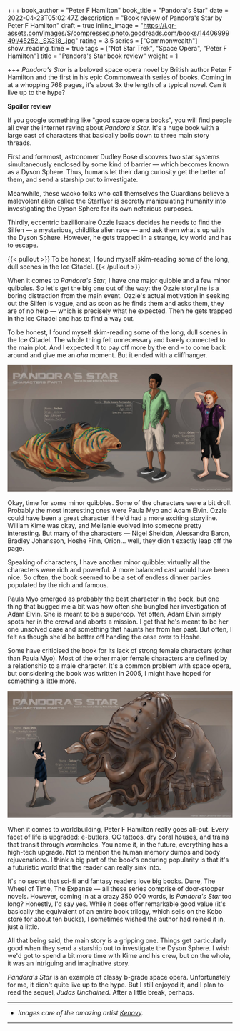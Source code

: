 +++
book_author = "Peter F Hamilton"
book_title = "Pandora's Star"
date = 2022-04-23T05:02:47Z
description = "Book review of Pandora's Star by Peter F Hamilton"
draft = true
inline_image = "https://i.gr-assets.com/images/S/compressed.photo.goodreads.com/books/1440699949l/45252._SX318_.jpg"
rating = 3.5
series = ["Commonwealth"]
show_reading_time = true
tags = ["Not Star Trek", "Space Opera", "Peter F Hamilton"]
title = "Pandora's Star book review"
weight = 1

+++
_Pandora's Star_ is a beloved space opera novel by British author Peter F Hamilton and the first in his epic Commonwealth series of books. Coming in at a whopping 768 pages, it's about 3x the length of a typical novel. Can it live up to the hype?

**Spoiler review**

<!--more-->

If you google something like "good space opera books", you will find people all over the internet raving about _Pandora's Star._ It's a huge book with a large cast of characters that basically boils down to three main story threads.

First and foremost, astronomer Dudley Bose discovers two star systems simultaneously enclosed by some kind of barrier — which becomes known as a Dyson Sphere. Thus, humans let their dang curiosity get the better of them, and send a starship out to investigate.

Meanwhile, these wacko folks who call themselves the Guardians believe a malevolent alien called the Starflyer is secretly manipulating humanity into investigating the Dyson Sphere for its own nefarious purposes.

Thirdly, eccentric bazillionaire Ozzie Isaacs decides he needs to find the Silfen — a mysterious, childlike alien race — and ask them what's up with the Dyson Sphere. However, he gets trapped in a strange, icy world and has to escape.

{{< pullout >}}
To be honest, I found myself skim-reading some of the long, dull scenes in the Ice Citadel.
{{< /pullout >}}

When it comes to _Pandora's Star_, I have one major quibble and a few minor quibbles. So let's get the big one out of the way: the Ozzie storyline is a boring distraction from the main event. Ozzie's actual motivation in seeking out the Silfen is vague, and as soon as he finds them and asks them, they are of no help — which is precisely what he expected. Then he gets trapped in the Ice Citadel and has to find a way out.

To be honest, I found myself skim-reading some of the long, dull scenes in the Ice Citadel. The whole thing felt unnecessary and barely connected to the main plot. And I expected it to pay off more by the end – to come back around and give me an _aha_ moment. But it ended with a cliffhanger.

![](/uploads/pandora_s_star_characters_part_1_by_kernovy_d7foqgm-pre.jpeg)

Okay, time for some minor quibbles. Some of the characters were a bit droll. Probably the most interesting ones were Paula Myo and Adam Elvin. Ozzie could have been a great character if he'd had a more exciting storyline. William Kime was okay, and Mellanie evolved into someone pretty interesting. But many of the characters — Nigel Sheldon, Alessandra Baron, Bradley Johansson, Hoshe Finn, Orion... well, they didn't exactly leap off the page.

Speaking of characters, I have another minor quibble: virtually all the characters were rich and powerful. A more balanced cast would have been nice. So often, the book seemed to be a set of endless dinner parties populated by the rich and famous.

Paula Myo emerged as probably the best character in the book, but one thing that bugged me a bit was how often she bungled her investigation of Adam Elvin. She is meant to be a supercop. Yet often, Adam Elvin simply spots her in the crowd and aborts a mission. I get that he's meant to be her one unsolved case and something that haunts her from her past. But often, I felt as though she'd be better off handing the case over to Hoshe.

Some have criticised the book for its lack of strong female characters (other than Paula Myo). Most of the other major female characters are defined by a relationship to a male character. It's a common problem with space opera, but considering the book was written in 2005, I might have hoped for something a little more.

![](/uploads/pandora_s_star_characters_part2_by_kernovy_d7fosh6-fullview.jpeg)

When it comes to worldbuilding, Peter F Hamilton really goes all-out. Every facet of life is upgraded: e-butlers, OC tattoos, dry coral houses, and trains that transit through wormholes. You name it, in the future, everything has a high-tech upgrade. Not to mention the human memory dumps and body rejuvenations. I think a big part of the book's enduring popularity is that it's a futuristic world that the reader can really sink into.

It's no secret that sci-fi and fantasy readers love big books. Dune, The Wheel of Time, The Expanse — all these series comprise of door-stopper novels. However, coming in at a crazy 350 000 words, is _Pandora's Star_ too long? Honestly, I'd say yes. While it does offer remarkable good value (it's basically the equivalent of an entire book trilogy, which sells on the Kobo store for about ten bucks), I sometimes wished the author had reined it in, just a little.

All that being said, the main story is a gripping one. Things get particularly good when they send a starship out to investigate the Dyson Sphere. I wish we'd got to spend a bit more time with Kime and his crew, but on the whole, it was an intriguing and imaginative story.

_Pandora's Star_ is an example of classy b-grade space opera. Unfortunately for me, it didn't quite live up to the hype. But I still enjoyed it, and I plan to read the sequel, _Judas Unchained_. After a little break, perhaps.

***

* _Images care of the amazing artist_ [_Kenovy_](https://www.deviantart.com/kernovy)_._

***